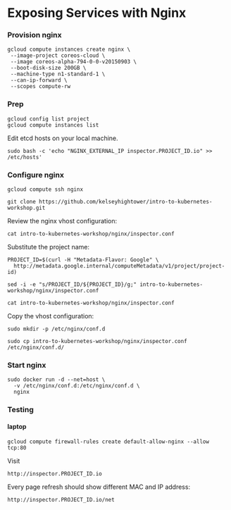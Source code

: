# Exposing Services with Nginx

### Provision nginx

```
gcloud compute instances create nginx \
 --image-project coreos-cloud \
 --image coreos-alpha-794-0-0-v20150903 \
 --boot-disk-size 200GB \
 --machine-type n1-standard-1 \
 --can-ip-forward \
 --scopes compute-rw
```

### Prep 

```
gcloud config list project
gcloud compute instances list
```

Edit etcd hosts on your local machine.

```
sudo bash -c 'echo "NGINX_EXTERNAL_IP inspector.PROJECT_ID.io" >> /etc/hosts'
```

### Configure nginx

```
gcloud compute ssh nginx
```

```
git clone https://github.com/kelseyhightower/intro-to-kubernetes-workshop.git
```

Review the nginx vhost configuration:

```
cat intro-to-kubernetes-workshop/nginx/inspector.conf
```

Substitute the project name:

```
PROJECT_ID=$(curl -H "Metadata-Flavor: Google" \
  http://metadata.google.internal/computeMetadata/v1/project/project-id)
```

```
sed -i -e "s/PROJECT_ID/${PROJECT_ID}/g;" intro-to-kubernetes-workshop/nginx/inspector.conf
```

```
cat intro-to-kubernetes-workshop/nginx/inspector.conf
```

Copy the vhost configuration:

```
sudo mkdir -p /etc/nginx/conf.d
```

```
sudo cp intro-to-kubernetes-workshop/nginx/inspector.conf  /etc/nginx/conf.d/
```

### Start nginx

```
sudo docker run -d --net=host \
  -v /etc/nginx/conf.d:/etc/nginx/conf.d \
  nginx
```

### Testing 

#### laptop

```
gcloud compute firewall-rules create default-allow-nginx --allow tcp:80
```

Visit 

```
http://inspector.PROJECT_ID.io
```

Every page refresh should show different MAC and IP address:

```
http://inspector.PROJECT_ID.io/net
```

